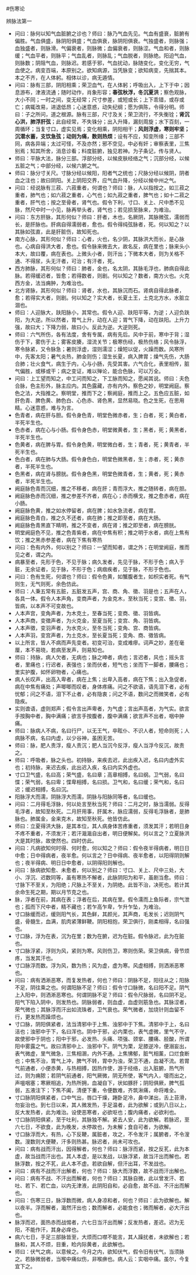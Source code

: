 #伤寒论

辨脉法第一

- 问曰：脉何以知气血脏腑之诊也？师曰：脉乃气血先见。气血有盛衰，脏腑有偏胜。气血俱盛，脉阴阳俱盛；气血俱衰，脉阴阳俱衰。气独盛者，则脉强；血独盛者，则脉滑。气偏衰者，则脉微；血偏衰者，则脉涩。气血和者，则脉缓；气血平者，则脉平；气血乱者，则脉乱；气血脱者，则脉绝。阳迫气血，则脉数；阴阻气血，则脉迟。若感于邪，气血扰动，脉随变化，变化无穷，气血使之。病变百端，本原别之。欲知病源，当凭脉变；欲知病变，先揣其本。本之不齐，在人体躬。相体以诊，病无遁情。
- 问曰：脉有三部，阴阳相乘；荣卫血气，在人体躬；呼吸出入，上下于中；因息游布，津液流通；随时动作，肖象形容；**春弦秋浮，冬沉夏洪**；察色观脉，大小不同；一时之间，变无经常；尺寸参差，或短或长；上下乖错，或存或亡；病辄改易，进退低昂；心迷意惑，动失纪纲；愿为俱陈，令得分明。师曰：子之所问，道之根源。脉有三部，尺寸及关；荣卫流行，不失衡铨；**肾沉心洪，肺浮肝弦**；此自经常，不失铢分；出入升降，漏刻周旋；水下百刻，一周循环；当复寸口，虚实见焉；变化相乘，阴阳相干；**风则浮虚，寒则牢坚；沉潜水蓄，支饮急弦；动则为痛，数则热烦**；设有不应，知变所缘；三部不同，病各异端；太过可怪，不及亦然；邪不空见，中必有奸；审察表里，三焦别焉；知其所舍，消息诊看；料度脏腑，独见若神。为子条记，传与贤人。
- 师曰：平脉大法，脉分三部。浮部分经，以候皮肤经络之气；沉部分经，以候五脏之气；中部分经，以候六腑之气。
- 师曰：脉分寸关尺。寸脉分经以候阳，阳者气之统也；尺脉分经以候阴，阴者血之注也；故曰阴阳。关上阴阳交界，应气血升降，分经以候中州之气。
- 问曰：经说脉有三菽、六菽重者，何谓也？师曰：脉，人以指按之，如三菽之重者，肺气也；如六菽之重者，心气也；如九菽之重者，脾气也；如十二菽之重者，肝气也；按之至骨者，肾气也。假令下利，寸口、关上、尺中悉不见脉，然尺中时一小见，脉再举头者，肾气也；若见损至脉来，为难治。
- 问曰：东方肝脉，其形何似？师曰：肝者，木也，名厥阴，其脉微弦，濡弱而长，是肝脉也。肝病自得濡弱者，愈也。假令得纯弦脉者，死。何以知之？以其脉如弦直，此是肝脏伤，故知死也。
- 南方心脉，其形何似？师曰：心者，火也，名少阴，其脉洪大而长，是心脉也。心病自得洪大者，愈也。假令脉来微去大，故名反，病在里也；脉来头小本大，故曰覆，病在表也。上微头小者，则汗出；下微本大者，则为关格不通、不得尿，头无汗者，可治；有汗者，死。
- 西方肺脉，其形何似？师曰：肺者，金也，名太阴，其脉毛浮也，肺病自得此脉。若得缓迟者，皆愈；若得数者，则剧。何以知之？数者，南方火也。火克西方金，法当痈肿，为难治也。
- 北方肾脉，其形何似？师曰：肾者，水也，其脉沉而石。肾病自得此脉者，愈；若得实大者，则剧。何以知之？实大者，长夏土王，土克北方水，水脏立涸也。
- 师曰：人迎脉大，趺阳脉小，其常也。假令人迎、趺阳平等，为逆；人迎负趺阳，为大逆。所以然者，胃气上升，动在人迎；胃气下降，动在趺阳。上升力强，故曰大；下降力弱，故曰小。反此为逆。大逆则死。
- 师曰：六气所伤，各有法度，舍有专属，病有先后。风中于前，寒中于背；湿伤于下，雾伤于上；雾客皮腠，湿流关节；极寒伤经，极热伤络；风令脉浮，寒令脉紧，又令脉急；暑则浮虚，湿则濡涩；燥短以促，火躁而数。风寒所中，先客太阳；暑气炎热，肺金则伤；湿生长夏，病入脾胃；燥气先伤，大肠合肺；壮火食气，病生于内，心与小肠，先受其害。六气合化，表里相传，脏气偏胜，或移或干；病之变证，难以殚论，能合色脉，可以万全。
- 问曰：上工望而知之，中工问而知之，下工脉而知之，愿闻其说。师曰：夫色合脉，色主形外，脉主应内。其色露藏，亦有内外。察色之妙，明堂阙庭。察色之法，大指推之。察明堂，推而下之；察阙庭，推而上之。五色应五脏，如肝色青、脾色黄、肺色白、心色赤、肾色黑，显然易晓。色之生死，在思用精。心迷意惑，难与为言。
- 色青者，病在肝与胆。假令身色青，明堂色微赤者，生；白者，死；黄白者，半死半生也。
- 色赤者，病在心与小肠。假令身色赤，明堂微黄者，生；黑者，死；黄黑者，半死半生也。
- 色黄者，病在脾与胃。假令身色黄，明堂微白者，生；青者，死；黄青者，半死半生也。
- 色白者，病在肺与大肠。假令身色白，明堂色微黑者，生；赤者，死；黄赤者，半死半生也。
- 色黑者，病在肾与膀胱。假令身色黑，明堂色微青者，生；黄者，死；黄赤者，半死半生也。
- 阙庭脉色青而沉细，推之不移者，病在肝；青而浮大，推之随转者，病在胆。
- 阙庭脉色赤而沉细，推之参差不齐者，病在心；赤而横戈，推之愈赤者，病在小肠。
- 阙庭脉色黄，推之如水停留者，病在脾；如水急流者，病在胃。
- 阙庭脉色青白，推之久不还者，病在肺；推之即至者，病在大肠。
- 阙庭脉色青黑直下睛明，推之不变者，病在肾；推之即至者，病在膀胱。
- 明堂阙庭色不见，推之色青紫者，病在中焦有积；推之明于水者，病在上焦有饮；推之黑赤参差者，病在下焦有寒热
- 问曰：色有内外，何以别之？师曰：一望而知者，谓之外；在明堂阙庭，推而见之者，谓之内。
- 病暴至者，先形于色，不见于脉；病久发者，先见于脉，不形于色；病入于脏，无余证者，见于脉，不形于色；病痼疾者，见于脉，不形于色也。
- 问曰：色有生死，何谓也？师曰：假令色黄，如蟹腹者生，如枳实者死。有气则生，无气则死，余色仿此。
- 师曰：人秉五常有五脏，五脏发五声，宫、商、角、徵、羽是也；五声在人，各具一体。假令人本声角，变商声者，为金克木，至秋当死；变宫、徵、羽，皆病，以本声不可变故也。
- 人本声宫，变角声者，为木克土，至春当死；变商、徵、羽皆病。
- 人本声商，变徵声者，为火克金，至夏当死；变宫、角、羽皆病。
- 人本声徵，变羽声者，为水克火，至冬当死；变角、宫、商皆病。
- 人本声羽，变宫声者，为土克水，至长夏当死；变角、商、徵皆病。
- 以上所言，皆人不病而声先变者。初变可治，变成难瘳。词声之妙，差在毫厘，本不易晓，若病至发声，则易知也。
- 师曰：持脉，病人欠者，无病也；脉之呻者，病也；言迟者，风也；摇头言者，里痛也；行迟者，表强也；坐而伏者，短气也；坐而下一脚者，腰痛也；里实护腹，如怀卵物者，心痛也。
- 病人长叹声，出高入卑者，病在上焦；出卑入高者，病在下焦；出入急促者，病在中焦有痛处；声唧唧而叹者，身体疼痛。问之不欲语，语先泪下者，必有忧郁；问之不语，泪下不止者，必有隐衷；问之不语，数问之而微笑者，必有隐疾。
- 实则谵语，虚则郑声；假令言出声卑者，为气虚；言出声高者，为气实。欲言手按胸中者，胸中满痛；欲言手按腹者，腹中满痛；欲言声不出者，咽中肿痛。
- 师曰：脉病人不病，名曰行尸，以无王气，卒眩仆、不识人者，短命则死；人病脉不病，名曰内虚，以少谷神，虽困无苦。
- 师曰：脉，肥人责浮，瘦人责沉；肥人当沉今反浮，瘦人当浮今反沉，故责之。
- 师曰：呼吸者，脉之头也。初持脉，来疾去迟，此出疾入迟，名曰内虚外实也；初持脉，来迟去疾，此出迟入疾，名曰内实外虚也。
- 寸口卫气盛，名曰高；荣气盛，名曰章；高章相搏，名曰纲。卫气弱，名曰惵；荣气弱，名曰卑；惵卑相搏，名曰损。卫气和，名曰缓；荣气和，名曰迟；缓迟相搏，名曰沉。
- 阳脉浮大而濡，阴脉浮大而濡，阴脉与阳脉同等者，名曰缓也。
- 问曰：二月得毛浮脉，何以处言至秋当死？师曰：二月之时，脉当濡弱。反得毛浮者，故知至秋死。二月肝用事，肝属木，脉应濡弱，反得毛浮脉者，是肺脉也。肺属金，金来克木，故知至秋死。他皆仿此。
- 师曰：立夏得洪大脉，是其本位，其人病身体苦疼重者，须发其汗；若明日身不疼不重者，不须发汗；若汗濈濈自出者，明日便解矣。何以言之？立夏脉洪大是其时脉，故使然也。四时仿此。
- 问曰：凡病欲知何时得、何时愈，何以知之？师曰：假令夜半得病者，明日日中愈；日中得病者，夜半愈。何以言之？日中得病、夜半愈者，以阳得阴则解也；夜半得病、明日日中愈者，以阴得阳则解也。
- 问曰：脉病欲知愈、未愈者，何以别之？师曰：寸口、关上、尺中三处，大小、浮沉、迟数同等，虽有寒热不解者，此脉阴阳为和平，虽剧当愈。师曰：寸脉下不至关，为阳绝；尺脉上不至关，为阴绝。此皆不治，决死也。若计其余命生死之期，期以月节克之也。
- 脉，浮者在前，其病在表；浮者在后，其病在里。假令濡而上鱼际者，宗气泄也；孤而下尺中者，精不藏也；若乍高乍卑，乍升乍坠，为难治。
- 寸口脉缓而迟，缓则阳气长，其色鲜，其颜光，其声商，毛发长；迟则阴气盛，骨髓生，血满，肌肉紧薄鲜鞕。阴阳相抱，荣卫俱行，刚柔相得，名曰强也。
- 寸口脉，浮为在表，沉为在里；数为在腑，迟为在脏。假令脉迟，此为在脏也。
- 寸口脉浮紧，浮则为风，紧则为寒。风则伤卫，寒则伤荣。荣卫俱病，骨节烦疼，当发其汗也。
- 寸口脉浮而数。浮为风，数为热；风为虚，虚为寒。风虚相搏，则洒淅恶寒也。
- 问曰：病有洒淅恶寒，而复发热者，何也？师曰：阴脉不足，阳往从之；阳脉不足，阴往乘之也。何谓阳脉不足？师曰：假令寸口脉微，名曰阳不足。阴气上入阳中，则洒淅恶寒也。何谓阴脉不足？师曰：假令尺脉弱，名曰阴不足。阳气下陷入阴中，则发热也。阴脉弱者，则血虚，血虚则筋急也。其脉涩者，荣气微也；其脉浮而汗出如流珠者，卫气衰也。荣气微者，加烧针则血留不行，更发热而躁烦也。
- 寸口脉，阴阳俱紧者，法当清邪中于上焦、浊邪中于下焦。清邪中于上，名曰洁也；浊邪中于下，名曰浑也。阴中于邪，必内栗也，表气虚微，里气不守，故使邪中于阴也；阳中于邪，必发热、头痛、项强、颈挛、腰痛、胫酸，所谓阳中雾露之气。故曰清邪中上、浊邪中下。阴气为栗，足膝逆冷，便溺妄出，表气微虚，里气微急，三焦相溷，内外不通。上焦怫郁，脏气相薰，口烂食断也；中焦不治，胃气上冲，脾气不转，胃中为浊，荣卫不通，血凝不流。若胃气前通者，小便赤黄，与热相搏，因热作使，游于经络，出入脏腑，热气所过，则为痈脓；若阴气前通者，阳气厥微，阴无所使，客气内入，嚏而出之，声嗢咽塞；寒厥相追，为热所拥，血凝自下，状如豚肝；阴阳俱厥，脾气孤弱，五液注下；下焦不阖，清便下重，令便数难，齐筑湫痛，命将难全。
- 寸口脉阴阳俱紧者，口中气出，唇口干燥，踡卧足冷，鼻中涕出，舌上苔滑，勿妄治也。到七日以来，其人微发热，手足温者，此为欲解；或到八日以上，反大发热者，此为难治。设使恶寒者，必欲呕也；腹内痛者，必欲利也。
- 寸口脉阴阳俱紧，至于吐利，其脉独不解。紧去人安，此为欲解。若脉迟，至六七日，不欲食，此为晚发，水停故也，为未解；食自可者，为欲解。
- 寸口脉浮而大，有热，心下反鞕，属脏者，攻之，不令发汗；属腑者，不令溲数。溲数则大便鞕，汗多则热甚。脉迟者，尚未可攻也。
- 问曰：病有战而汗出，因得解者，何也？师曰：脉浮而紧，按之反芤，此为本虚，故当战而汗出也。其人本虚，是以发战，以脉浮紧，故当汗出而解也。若脉浮数，按之不芤，此人本不虚。若欲自解，但汗出耳，不发战也。
- 问曰：病有不战而汗出解者，何也？师曰：脉大而浮数，故不战而汗出解也。
- 问曰：病有不战、不汗出而解者，何也？师曰：其脉自微，此以曾发汗、若吐、若下、若亡血，以内无津液，此阴阳自和，必自愈，故不战、不汗出而解也。
- 问曰：伤寒三日，脉浮数而微，病人身凉和者，何也？师曰：此为欲解也。解以夜半。浮而解者，濈然汗出也；数而解者，必能食也；微而解者，必大汗出也。
- 脉浮而迟，面热赤而战惕者，六七日当汗出而解；反发热者，差迟。迟为无阳，不能作汗，其身必痒也。
- 病六七日，手足三部脉皆至，大烦而口噤不能言，其人躁扰者，未欲解也；若脉和，其人不烦，目重，睑内际黄者，此欲解也。
- 师曰：伏气之病，以意候之。今月之内，欲知伏气，假令旧有伏气，当须脉之。若脉微弱者，当喉中痛似伤，非喉痹也。病人云：实咽中痛。虽尔，今复宜下之。






















